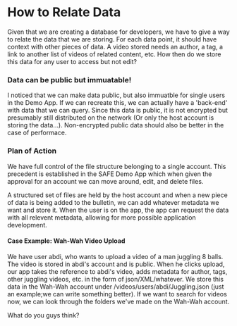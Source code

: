 # How to Relate Data
Given that we are creating a database for developers, we have to give a way to
relate the data that we are storing. For each data point, it should have
context with other pieces of data. A video stored needs an author, a tag, a
link to another list of videos of related content, etc. How then do we store
this data for any user to access but not edit?

### Data can be public but immuatable!
I noticed that we can make data public, but also immuatble for single users
in the Demo App. If we can recreate this, we can actually have a 'back-end'
with data that we can query. Since this data is public, it is not
encrypted but presumably still distributed on the network (Or only the host
account is storing the data...). Non-encrypted public data should also be
better in the case of performace.

### Plan of Action
We have full control of the file structure belonging to a single account.
This precedent is established in the SAFE Demo App which when given the
approval for an account we can move around, edit, and delete files.

A structured set of files are held by the host account and when a new piece
of data is being added to the bulletin, we can add whatever metadata we want
and store it. When the user is on the app, the app can request the data with
all relevent metadata, allowing for more possible application development.

#### Case Example: Wah-Wah Video Upload
We have user abdi, who wants to upload a video of a man juggling 8 balls.
The video is stored in abdi's account and is public. When he clicks upload,
our app takes the reference to abdi's video, adds metadata for author, tags,
other juggling videos, etc. in the form of json/XML/whatever. We store this
data in the Wah-Wah account under /videos/users/abdi/Juggling.json
(just an example;we can write something better). If we want to search for
videos now, we can look through the folders we've made on the Wah-Wah account.

What do you guys think?
